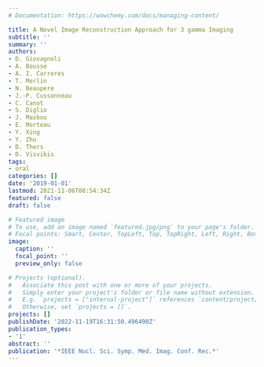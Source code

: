 ```yaml
---
# Documentation: https://wowchemy.com/docs/managing-content/

title: A Novel Image Reconstruction Approach for 3 gamma Imaging
subtitle: ''
summary: ''
authors:
- D. Giovagnoli
- A. Bousse
- A. I. Carreres
- T. Merlin
- N. Beaupere
- J.-P. Cussonneau
- C. Canot
- S. Diglio
- J. Masbou
- E. Morteau
- Y. Xing
- Y. Zhu
- D. Thers
- D. Visvikis
tags:
- oral
categories: []
date: '2019-01-01'
lastmod: 2021-11-06T08:54:34Z
featured: false
draft: false

# Featured image
# To use, add an image named `featured.jpg/png` to your page's folder.
# Focal points: Smart, Center, TopLeft, Top, TopRight, Left, Right, BottomLeft, Bottom, BottomRight.
image:
  caption: ''
  focal_point: ''
  preview_only: false

# Projects (optional).
#   Associate this post with one or more of your projects.
#   Simply enter your project's folder or file name without extension.
#   E.g. `projects = ["internal-project"]` references `content/project/deep-learning/index.md`.
#   Otherwise, set `projects = []`.
projects: []
publishDate: '2022-11-19T16:31:50.496490Z'
publication_types:
- '1'
abstract: ''
publication: '*IEEE Nucl. Sci. Symp. Med. Imag. Conf. Rec.*'
---
```


